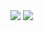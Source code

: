 <picture>
  <source media="(prefers-color-scheme: dark)" srcset="https://github-readme-stats.vercel.app/api/top-langs/?username=prslc&theme=onedark">
  <img src="https://github-readme-stats.vercel.app/api/top-langs/?username=prslc&role=OWNER,ORGANIZATION_MEMBER">
</picture>


<picture>
  <source media="(prefers-color-scheme: dark)" srcset="https://github-readme-stats.vercel.app/api?username=prslc&show_icons=true&theme=onedark&include_all_commits=true&count_private=true&role=OWNER,ORGANIZATION_MEMBER,COLLABORATOR">
  <img src="https://github-readme-stats.vercel.app/api?username=prslc&show_icons=true&include_all_commits=true&count_private=true&role=OWNER,ORGANIZATION_MEMBER,COLLABORATOR">
</picture>

